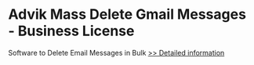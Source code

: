 # Advik Mass Delete Gmail Messages - Business License
Software to Delete Email Messages in Bulk
[>> Detailed information](https://secure.shareit.com/shareit/product.html?productid=300805015&affiliateid=200057808)